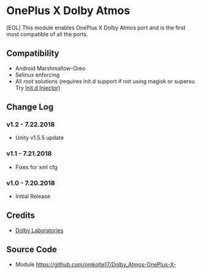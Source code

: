 # OnePlus X Dolby Atmos
[EOL] This module enables OnePlus X Dolby Atmos port and is the first most compatible of all the ports.

## Compatibility
* Android Marshmallow-Oreo
* Selinux enforcing
* All root solutions (requires init.d support if not using magisk or supersu. Try [Init.d Injector](https://forum.xda-developers.com/android/software-hacking/mod-universal-init-d-injector-wip-t3692105))

## Change Log
### v1.2 - 7.22.2018
* Unity v1.5.5 update

### v1.1 - 7.21.2018
* Fixes for xml cfg

### v1.0 - 7.20.2018
* Initial Release

## Credits
* [Dolby Laboratories](https://www.dolby.com/us/en/brands/dolby-atmos.html)

## Source Code
* Module https://github.com/omkolte17/Dolby_Atmos-OnePlus-X-
